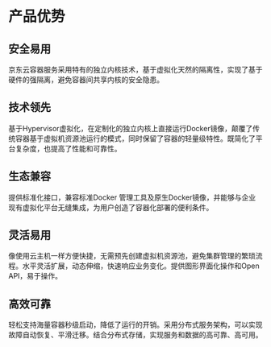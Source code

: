 # **产品优势**

## **安全易用**

京东云容器服务采用特有的独立内核技术，基于虚拟化天然的隔离性，实现了基于硬件的强隔离，避免容器间共享内核的安全隐患。

## **技术领先**

基于Hypervisor虚拟化，在定制化的独立内核上直接运行Docker镜像，颠覆了传统容器基于虚拟机资源池运行的模式，同时保留了容器的轻量级特性。既简化了平台复杂度，也提高了性能和可靠性。

## **生态兼容**

提供标准化接口，兼容标准Docker 管理工具及原生Docker镜像，并能够与企业现有虚拟化平台无缝集成，为用户创造了容器化部署的便利条件。

## **灵活易用**

像使用云主机一样方便快捷，无需预先创建虚拟机资源池，避免集群管理的繁琐流程。水平灵活扩展，动态伸缩，快速响应业务变化。提供图形界面化操作和Open API，易于操作。

## **高效可靠**

轻松支持海量容器秒级启动，降低了运行的开销。采用分布式服务架构，可以实现故障自动恢复、平滑迁移。结合分布式存储，实现服务和数据的高可靠、高可用。
